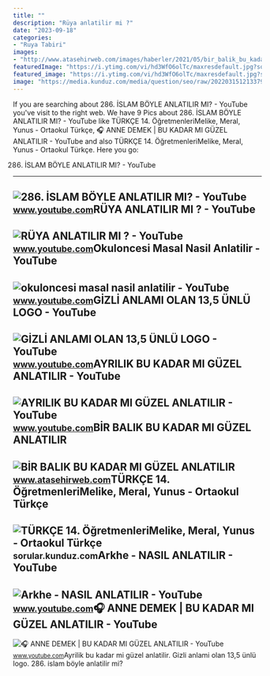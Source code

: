 ```yaml
---
title: ""
description: "Rüya anlatilir mi ?"
date: "2023-09-18"
categories:
- "Ruya Tabiri"
images:
- "http://www.atasehirweb.com/images/haberler/2021/05/bir_balik_bu_kadar_mi_guzel_anlatilir_h42270_a0e18.jpg"
featuredImage: "https://i.ytimg.com/vi/hd3WfO6olTc/maxresdefault.jpg?sqp=-oaymwEmCIAKENAF8quKqQMa8AEB-AGUA4AC0AWKAgwIABABGGUgXShXMA8=&amp;rs=AOn4CLAPvA5V-abonvVD9cvdGFyfjhQ7BQ"
featured_image: "https://i.ytimg.com/vi/hd3WfO6olTc/maxresdefault.jpg?sqp=-oaymwEmCIAKENAF8quKqQMa8AEB-AGUA4AC0AWKAgwIABABGGUgXShXMA8=&amp;rs=AOn4CLAPvA5V-abonvVD9cvdGFyfjhQ7BQ"
image: "https://media.kunduz.com/media/question/seo/raw/20220315121337906738-4333240_xmFIceUPW.jpg?h=512"
---
```


If you are searching about 286. İSLAM BÖYLE ANLATILIR MI? - YouTube you've visit to the right web. We have 9 Pics about 286. İSLAM BÖYLE ANLATILIR MI? - YouTube like TÜRKÇE 14. ÖğretmenleriMelike, Meral, Yunus - Ortaokul Türkçe, 🎧 ANNE DEMEK | BU KADAR MI GÜZEL ANLATILIR - YouTube and also TÜRKÇE 14. ÖğretmenleriMelike, Meral, Yunus - Ortaokul Türkçe. Here you go:

286. İSLAM BÖYLE ANLATILIR MI? - YouTube
----------------------------------------

 ![286. İSLAM BÖYLE ANLATILIR MI? - YouTube](https://i.ytimg.com/vi/UA4PEe3CZmQ/maxresdefault.jpg) <small>www.youtube.com</small>RÜYA ANLATILIR MI ? - YouTube
-----------------------------

 ![RÜYA ANLATILIR MI ? - YouTube](https://i.ytimg.com/vi/2SJRukBZboU/maxres2.jpg?sqp=-oaymwEoCIAKENAF8quKqQMcGADwAQH4AZQDgALQBYoCDAgAEAEYRSBlKB4wDw==&rs=AOn4CLArrIuUqpvdvhmx48h4rSVjSfr6Zw) <small>www.youtube.com</small>Okuloncesi Masal Nasil Anlatilir - YouTube
------------------------------------------

 ![okuloncesi masal nasil anlatilir - YouTube](https://i.ytimg.com/vi/hd3WfO6olTc/maxresdefault.jpg?sqp=-oaymwEmCIAKENAF8quKqQMa8AEB-AGUA4AC0AWKAgwIABABGGUgXShXMA8=&rs=AOn4CLAPvA5V-abonvVD9cvdGFyfjhQ7BQ) <small>www.youtube.com</small>GİZLİ ANLAMI OLAN 13,5 ÜNLÜ LOGO - YouTube
------------------------------------------

 ![GİZLİ ANLAMI OLAN 13,5 ÜNLÜ LOGO - YouTube](https://i.ytimg.com/vi/ks0JVu_gHcA/maxresdefault.jpg) <small>www.youtube.com</small>AYRILIK BU KADAR MI GÜZEL ANLATILIR - YouTube
---------------------------------------------

 ![AYRILIK BU KADAR MI GÜZEL ANLATILIR - YouTube](https://i.ytimg.com/vi/2k7KgHD6yB4/hqdefault.jpg) <small>www.youtube.com</small>BİR BALIK BU KADAR MI GÜZEL ANLATILIR
-------------------------------------

 ![BİR BALIK BU KADAR MI GÜZEL ANLATILIR](http://www.atasehirweb.com/images/haberler/2021/05/bir_balik_bu_kadar_mi_guzel_anlatilir_h42270_a0e18.jpg) <small>www.atasehirweb.com</small>TÜRKÇE 14. ÖğretmenleriMelike, Meral, Yunus - Ortaokul Türkçe
-------------------------------------------------------------

 ![TÜRKÇE 14. ÖğretmenleriMelike, Meral, Yunus - Ortaokul Türkçe](https://media.kunduz.com/media/question/seo/raw/20220315121337906738-4333240_xmFIceUPW.jpg?h=512) <small>sorular.kunduz.com</small>Arkhe - NASIL ANLATILIR - YouTube
---------------------------------

 ![Arkhe - NASIL ANLATILIR - YouTube](https://i.ytimg.com/vi/E4CNIfyPj6o/maxresdefault.jpg) <small>www.youtube.com</small>🎧 ANNE DEMEK | BU KADAR MI GÜZEL ANLATILIR - YouTube
----------------------------------------------------

 ![🎧 ANNE DEMEK | BU KADAR MI GÜZEL ANLATILIR - YouTube](https://i.ytimg.com/vi/1CjqFtx0poM/maxresdefault.jpg) <small>www.youtube.com</small>Ayrilik bu kadar mi güzel anlatilir. Gi̇zli̇ anlami olan 13,5 ünlü logo. 286. i̇slam böyle anlatilir mi?
